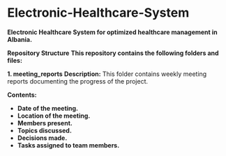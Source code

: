# **Electronic-Healthcare-System**
**Electronic Healthcare System for optimized healthcare management in Albania.**

**Repository Structure**
**This repository contains the following folders and files:**

**1. meeting_reports**
**Description:** This folder contains weekly meeting reports documenting the progress of the project.

**Contents:**
- **Date of the meeting.**
- **Location of the meeting.**
- **Members present.**
- **Topics discussed.**
- **Decisions made.**
- **Tasks assigned to team members.**
